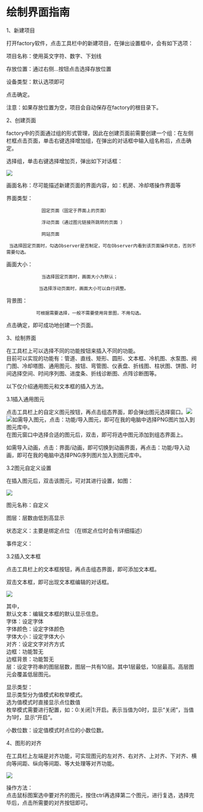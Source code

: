 # **绘制界面指南**

1、新建项目

打开factory软件，点击工具栏中的新建项目，在弹出设置框中，会有如下选项：

项目名称：使用英文字符、数字、下划线

存放位置：通过右侧...按钮点击选择存放位置

设备类型：默认选项即可

点击确定。

注意：如果存放位置为空，项目会自动保存在factory的根目录下。

2、创建页面

factory中的页面通过组的形式管理，因此在创建页面前需要创建一个组：在左侧栏框点击页面，单击右键选择增加组，在弹出的对话框中输入组名称后，点击确定。

选择组，单击右键选择增加页，弹出如下对话框：

![](/assets/新建页面.png)

画面名称：尽可能描述新建页面的界面内容，如：机房、冷却塔操作界面等

界面类型：

```
             固定页面（固定于界面上的页面）

             浮动页面（通过图元链接所跳转的页面 ）

             网站页面

 当选择固定页面时，勾选Observer是否制定，可在Observer内看到该页面操作状态，否则不需要勾选。
```

画面大小：

```
             当选择固定页面时，画面大小为默认；

            当选择浮动页面时，画面大小可以自行调整。
```

背景图：

```
           可根据需要选择，一般不需要使用背景图，不用勾选。
```

点击确定，即可成功地创建一个页面。

3、绘制界面

在工具栏上可以选择不同的功能按钮来插入不同的功能。  
目前可以实现的功能有：管道、直线、矩形、圆形、文本框、冷机图、水泵图、阀门图、冷却塔图、通用图元、按钮、弯管图、仪表盘、折线图、柱状图、饼图、时间选择空间、时间序列图、进度条、折线诊断图、点阵诊断图等。

以下仅介绍通用图元和文本框的插入方法。

3.1插入通用图元

点击工具栏上的自定义图元按钮，再点击组态界面，即会弹出图元选择窗口。![](/assets/图元按钮.png)![](/assets/图元选择窗口.png)如需导入图元，点击：功能/导入图元，即可在我的电脑中选择PNG图片加入到图元库中。  
在图元窗口中选择合适的图元后，双击，即可将选中图元添加到组态界面上。

如需导入动画，点击：界面/动画，即可切换到动画界面，再点击：功能/导入动画，即可在我的电脑中选择PNG序列图片加入到图元库中。

3.2图元自定义设置

在插入图元后，双击该图元，可对其进行设置，如图：

![](/assets/图元链接1.png)

图元名称：自定义

图层：层数由低到高显示

状态定义：主要是绑定点位 （在绑定点位时会有详细描述）

事件定义：







3.2插入文本框

点击工具栏上的文本框按钮，再点击组态界面，即可添加文本框。

双击文本框，即可出现文本框编辑的对话框。

![](/assets/文本框编辑.png)

其中，  
默认文本：编辑文本框的默认显示信息。  
字体：设定字体  
字体颜色：设定字体颜色  
字体大小：设定字体大小  
对齐：设定文字对齐方式  
边框：功能暂无  
边框背景：功能暂无  
层：设定字符串的图层层数，图层一共有10层。其中1层最低，10层最高。高层图元会覆盖低层图元。

显示类型：  
显示类型分为值模式和枚举模式。  
选为值模式时直接显示点位数值  
枚举模式需要进行配置，如：0:关闭\|1:开启。表示当值为0时，显示“关闭”，当值为1时，显示“开启”。

小数位数：设定值模式时点位的小数位数。

4、图形的对齐

在工具栏上左端是对齐功能，可实现图元的左对齐、右对齐、上对齐、下对齐、横向等间距、纵向等间距、等大处理等对齐功能。

![](/assets/图形对齐按钮.png)

操作方法：  
点击鼠标图案选中要对齐的图元，按住ctrl再选择第二个图元，进行复选，选择完毕后，点击所需要的对齐按钮即可。

